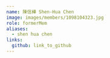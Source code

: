 ```yaml
---
name: 陳信樺 Shen-Hua Chen 
image: images/members/1098104323.jpg 
role: formerMem
aliases:
  - shen hua chen
links:
  github: link_to_github 
---
```

